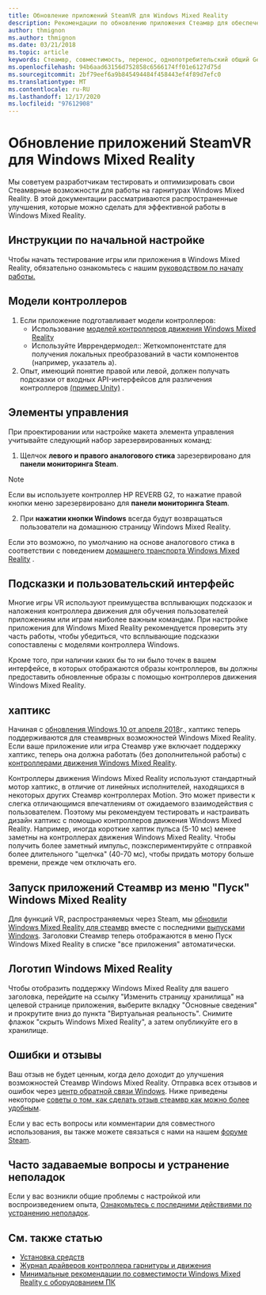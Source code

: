 ```yaml
---
title: Обновление приложений SteamVR для Windows Mixed Reality
description: Рекомендации по обновлению приложения Стеамвр для обеспечения максимальной совместимости с гарнитурами Windows Mixed Reality.
author: thmignon
ms.author: thmignon
ms.date: 03/21/2018
ms.topic: article
keywords: Стеамвр, совместимость, перенос, однопотребительский общий Gen, гарнитура смешанной реальности, гарнитура Windows Mixed Reality, миграция, Windows 10, Steam, контроллеры движения, хаптикс
ms.openlocfilehash: 94b6aad63156d752858c6566174ff01e6127d75d
ms.sourcegitcommit: 2bf79eef6a9b845494484f458443ef4f89d7efc0
ms.translationtype: MT
ms.contentlocale: ru-RU
ms.lasthandoff: 12/17/2020
ms.locfileid: "97612908"
---
```

# <a name="updating-steamvr-apps-for-windows-mixed-reality"></a>Обновление приложений SteamVR для Windows Mixed Reality

Мы советуем разработчикам тестировать и оптимизировать свои Стеамврные возможности для работы на гарнитурах Windows Mixed Reality. В этой документации рассматриваются распространенные улучшения, которые можно сделать для эффективной работы в Windows Mixed Reality.

## <a name="initial-setup-instructions"></a>Инструкции по начальной настройке

Чтобы начать тестирование игры или приложения в Windows Mixed Reality, обязательно ознакомьтесь с нашим [руководством по началу работы.](https://aka.ms/WindowsMixedRealitySteamVR)

## <a name="controller-models"></a>Модели контроллеров

1. Если приложение подготавливает модели контроллеров:
    * Использование [моделей контроллеров движения Windows Mixed Reality](../../design/motion-controllers.md#rendering-the-motion-controller-model)
    * Используйте Ивррендермодел:: Жеткомпонентстате для получения локальных преобразований в части компонентов (например, указатель a).
2. Опыт, имеющий понятие правой или левой, должен получать подсказки от входных API-интерфейсов для различения контроллеров [(пример Unity)](../unity/gestures-and-motion-controllers-in-unity.md#unity-buttonaxis-mapping-table) .

## <a name="controls"></a>Элементы управления

При проектировании или настройке макета элемента управления учитывайте следующий набор зарезервированных команд:
1. Щелчок **левого и правого аналогового стика** зарезервировано для **панели мониторинга Steam**.

> [!NOTE]
> Если вы используете контроллер HP REVERB G2, то нажатие правой кнопки меню зарезервировано для **панели мониторинга Steam**.

2. При **нажатии кнопки Windows** всегда будут возвращаться пользователи на домашнюю страницу Windows Mixed Reality.

Если это возможно, по умолчанию на основе аналогового стика в соответствии с поведением [домашнего транспорта Windows Mixed Reality](../../discover/navigating-the-windows-mixed-reality-home.md#getting-around-your-home) .

## <a name="tooltips-and-ui"></a>Подсказки и пользовательский интерфейс

Многие игры VR используют преимущества всплывающих подсказок и наложения контроллера движения для обучения пользователей приложениям или играм наиболее важным командам. При настройке приложения для Windows Mixed Reality рекомендуется проверить эту часть работы, чтобы убедиться, что всплывающие подсказки сопоставлены с моделями контроллера Windows.

Кроме того, при наличии каких бы то ни было точек в вашем интерфейсе, в которых отображаются образы контроллеров, вы должны предоставить обновленные образы с помощью контроллеров движения Windows Mixed Reality.

## <a name="haptics"></a>хаптикс

Начиная с [обновления Windows 10 от апреля 2018](https://docs.microsoft.com/windows/mixed-reality/enthusiast-guide/release-notes-april-2018)г., хаптикс теперь поддерживаются для стеамврных возможностей Windows Mixed Reality. Если ваше приложение или игра Стеамвр уже включает поддержку хаптикс, теперь она должна работать (без дополнительной работы) с [контроллерами движения Windows Mixed Reality](../../design/motion-controllers.md).

Контроллеры движения Windows Mixed Reality используют стандартный мотор хаптикс, в отличие от линейных исполнителей, находящихся в некоторых других Стеамвр контроллерах Motion. Это может привести к слегка отличающимся впечатлениям от ожидаемого взаимодействия с пользователем. Поэтому мы рекомендуем тестировать и настраивать дизайн хаптикс с помощью контроллеров движения Windows Mixed Reality. Например, иногда короткие хаптик пульса (5-10 мс) менее заметны на контроллерах движения Windows Mixed Reality. Чтобы получить более заметный импульс, поэкспериментируйте с отправкой более длительного "щелчка" (40-70 мс), чтобы придать мотору больше времени, прежде чем отключать его.

## <a name="launching-steamvr-apps-from-windows-mixed-reality-start-menu"></a>Запуск приложений Стеамвр из меню "Пуск" Windows Mixed Reality

Для функций VR, распространяемых через Steam, мы [обновили Windows Mixed Reality для стеамвр](https://steamcommunity.com/games/719950/announcements/detail/1687045485866139800) вместе с последними [выпусками Windows](https://insider.windows.com). Заголовки Стеамвр теперь отображаются в меню Пуск Windows Mixed Reality в списке "все приложения" автоматически.

## <a name="windows-mixed-reality-logo"></a>Логотип Windows Mixed Reality

Чтобы отобразить поддержку Windows Mixed Reality для вашего заголовка, перейдите на ссылку "Изменить страницу хранилища" на целевой странице приложения, выберите вкладку "Основные сведения" и прокрутите вниз до пункта "Виртуальная реальность". Снимите флажок "скрыть Windows Mixed Reality", а затем опубликуйте его в хранилище.

## <a name="bugs-and-feedback"></a>Ошибки и отзывы

Ваш отзыв не будет ценным, когда дело доходит до улучшения возможностей Стеамвр Windows Mixed Reality. Отправка всех отзывов и ошибок через [центр обратной связи Windows](https://docs.microsoft.com/windows/mixed-reality/enthusiast-guide/filing-feedback). Ниже приведены некоторые [советы о том, как сделать отзыв стеамвр как можно более удобным](https://docs.microsoft.com/windows/mixed-reality/enthusiast-guide/using-steamvr-with-windows-mixed-reality#sharing-feedback-on-steamvr).

Если у вас есть вопросы или комментарии для совместного использования, вы также можете связаться с нами на нашем [форуме Steam](https://steamcommunity.com/app/719950/discussions/).

## <a name="faqs-and-troubleshooting"></a>Часто задаваемые вопросы и устранение неполадок

Если у вас возникли общие проблемы с настройкой или воспроизведением опыта, [Ознакомьтесь с последними действиями по устранению неполадок](https://docs.microsoft.com/windows/mixed-reality/enthusiast-guide/troubleshooting-windows-mixed-reality#steamvr).

## <a name="see-also"></a>См. также статью

* [Установка средств](../install-the-tools.md)
* [Журнал драйверов контроллера гарнитуры и движения](https://docs.microsoft.com/windows/mixed-reality/enthusiast-guide/mixed-reality-software)
* [Минимальные рекомендации по совместимости Windows Mixed Reality с оборудованием ПК](https://docs.microsoft.com/windows/mixed-reality/enthusiast-guide/windows-mixed-reality-minimum-pc-hardware-compatibility-guidelines)
